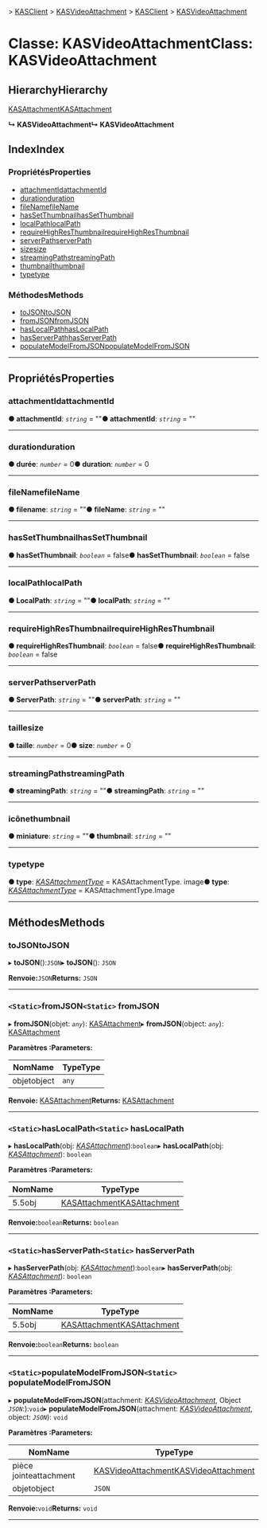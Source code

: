 <span data-ttu-id="5e0a7-101">[](../README.md) > [KASClient](../modules/kasclient.md) > [KASVideoAttachment](../classes/kasclient.kasvideoattachment.md)</span><span class="sxs-lookup"><span data-stu-id="5e0a7-101">[](../README.md) > [KASClient](../modules/kasclient.md) > [KASVideoAttachment](../classes/kasclient.kasvideoattachment.md)</span></span>

# <a name="class-kasvideoattachment"></a><span data-ttu-id="5e0a7-102">Classe: KASVideoAttachment</span><span class="sxs-lookup"><span data-stu-id="5e0a7-102">Class: KASVideoAttachment</span></span>

## <a name="hierarchy"></a><span data-ttu-id="5e0a7-103">Hierarchy</span><span class="sxs-lookup"><span data-stu-id="5e0a7-103">Hierarchy</span></span>

 [<span data-ttu-id="5e0a7-104">KASAttachment</span><span class="sxs-lookup"><span data-stu-id="5e0a7-104">KASAttachment</span></span>](kasclient.kasattachment.md)

<span data-ttu-id="5e0a7-105">**↳ KASVideoAttachment**</span><span class="sxs-lookup"><span data-stu-id="5e0a7-105">**↳ KASVideoAttachment**</span></span>

## <a name="index"></a><span data-ttu-id="5e0a7-106">Index</span><span class="sxs-lookup"><span data-stu-id="5e0a7-106">Index</span></span>

### <a name="properties"></a><span data-ttu-id="5e0a7-107">Propriétés</span><span class="sxs-lookup"><span data-stu-id="5e0a7-107">Properties</span></span>

* [<span data-ttu-id="5e0a7-108">attachmentId</span><span class="sxs-lookup"><span data-stu-id="5e0a7-108">attachmentId</span></span>](kasclient.kasvideoattachment.md#attachmentid)
* [<span data-ttu-id="5e0a7-109">duration</span><span class="sxs-lookup"><span data-stu-id="5e0a7-109">duration</span></span>](kasclient.kasvideoattachment.md#duration)
* [<span data-ttu-id="5e0a7-110">fileName</span><span class="sxs-lookup"><span data-stu-id="5e0a7-110">fileName</span></span>](kasclient.kasvideoattachment.md#filename)
* [<span data-ttu-id="5e0a7-111">hasSetThumbnail</span><span class="sxs-lookup"><span data-stu-id="5e0a7-111">hasSetThumbnail</span></span>](kasclient.kasvideoattachment.md#hassetthumbnail)
* [<span data-ttu-id="5e0a7-112">localPath</span><span class="sxs-lookup"><span data-stu-id="5e0a7-112">localPath</span></span>](kasclient.kasvideoattachment.md#localpath)
* [<span data-ttu-id="5e0a7-113">requireHighResThumbnail</span><span class="sxs-lookup"><span data-stu-id="5e0a7-113">requireHighResThumbnail</span></span>](kasclient.kasvideoattachment.md#requirehighresthumbnail)
* [<span data-ttu-id="5e0a7-114">serverPath</span><span class="sxs-lookup"><span data-stu-id="5e0a7-114">serverPath</span></span>](kasclient.kasvideoattachment.md#serverpath)
* [<span data-ttu-id="5e0a7-115">size</span><span class="sxs-lookup"><span data-stu-id="5e0a7-115">size</span></span>](kasclient.kasvideoattachment.md#size)
* [<span data-ttu-id="5e0a7-116">streamingPath</span><span class="sxs-lookup"><span data-stu-id="5e0a7-116">streamingPath</span></span>](kasclient.kasvideoattachment.md#streamingpath)
* [<span data-ttu-id="5e0a7-117">thumbnail</span><span class="sxs-lookup"><span data-stu-id="5e0a7-117">thumbnail</span></span>](kasclient.kasvideoattachment.md#thumbnail)
* [<span data-ttu-id="5e0a7-118">type</span><span class="sxs-lookup"><span data-stu-id="5e0a7-118">type</span></span>](kasclient.kasvideoattachment.md#type)
### <a name="methods"></a><span data-ttu-id="5e0a7-119">Méthodes</span><span class="sxs-lookup"><span data-stu-id="5e0a7-119">Methods</span></span>

* [<span data-ttu-id="5e0a7-120">toJSON</span><span class="sxs-lookup"><span data-stu-id="5e0a7-120">toJSON</span></span>](kasclient.kasvideoattachment.md#tojson)
* [<span data-ttu-id="5e0a7-121">fromJSON</span><span class="sxs-lookup"><span data-stu-id="5e0a7-121">fromJSON</span></span>](kasclient.kasvideoattachment.md#fromjson)
* [<span data-ttu-id="5e0a7-122">hasLocalPath</span><span class="sxs-lookup"><span data-stu-id="5e0a7-122">hasLocalPath</span></span>](kasclient.kasvideoattachment.md#haslocalpath)
* [<span data-ttu-id="5e0a7-123">hasServerPath</span><span class="sxs-lookup"><span data-stu-id="5e0a7-123">hasServerPath</span></span>](kasclient.kasvideoattachment.md#hasserverpath)
* [<span data-ttu-id="5e0a7-124">populateModelFromJSON</span><span class="sxs-lookup"><span data-stu-id="5e0a7-124">populateModelFromJSON</span></span>](kasclient.kasvideoattachment.md#populatemodelfromjson)

---

## <a name="properties"></a><span data-ttu-id="5e0a7-125">Propriétés</span><span class="sxs-lookup"><span data-stu-id="5e0a7-125">Properties</span></span>

<a id="attachmentid"></a>

###  <a name="attachmentid"></a><span data-ttu-id="5e0a7-126">attachmentId</span><span class="sxs-lookup"><span data-stu-id="5e0a7-126">attachmentId</span></span>

<span data-ttu-id="5e0a7-127">**● attachmentId**: *`string`* = ""</span><span class="sxs-lookup"><span data-stu-id="5e0a7-127">**● attachmentId**: *`string`* = ""</span></span>

___

<a id="duration"></a>

###  <a name="duration"></a><span data-ttu-id="5e0a7-128">duration</span><span class="sxs-lookup"><span data-stu-id="5e0a7-128">duration</span></span>

<span data-ttu-id="5e0a7-129">**● durée**: *`number`* = 0</span><span class="sxs-lookup"><span data-stu-id="5e0a7-129">**● duration**: *`number`* = 0</span></span>

___

<a id="filename"></a>

###  <a name="filename"></a><span data-ttu-id="5e0a7-130">fileName</span><span class="sxs-lookup"><span data-stu-id="5e0a7-130">fileName</span></span>

<span data-ttu-id="5e0a7-131">**● filename**: *`string`* = ""</span><span class="sxs-lookup"><span data-stu-id="5e0a7-131">**● fileName**: *`string`* = ""</span></span>

___

<a id="hassetthumbnail"></a>

###  <a name="hassetthumbnail"></a><span data-ttu-id="5e0a7-132">hasSetThumbnail</span><span class="sxs-lookup"><span data-stu-id="5e0a7-132">hasSetThumbnail</span></span>

<span data-ttu-id="5e0a7-133">**● hasSetThumbnail**: *`boolean`* = false</span><span class="sxs-lookup"><span data-stu-id="5e0a7-133">**● hasSetThumbnail**: *`boolean`* = false</span></span>

___

<a id="localpath"></a>

###  <a name="localpath"></a><span data-ttu-id="5e0a7-134">localPath</span><span class="sxs-lookup"><span data-stu-id="5e0a7-134">localPath</span></span>

<span data-ttu-id="5e0a7-135">**● LocalPath**: *`string`* = ""</span><span class="sxs-lookup"><span data-stu-id="5e0a7-135">**● localPath**: *`string`* = ""</span></span>

___

<a id="requirehighresthumbnail"></a>

###  <a name="requirehighresthumbnail"></a><span data-ttu-id="5e0a7-136">requireHighResThumbnail</span><span class="sxs-lookup"><span data-stu-id="5e0a7-136">requireHighResThumbnail</span></span>

<span data-ttu-id="5e0a7-137">**● requireHighResThumbnail**: *`boolean`* = false</span><span class="sxs-lookup"><span data-stu-id="5e0a7-137">**● requireHighResThumbnail**: *`boolean`* = false</span></span>

___

<a id="serverpath"></a>

###  <a name="serverpath"></a><span data-ttu-id="5e0a7-138">serverPath</span><span class="sxs-lookup"><span data-stu-id="5e0a7-138">serverPath</span></span>

<span data-ttu-id="5e0a7-139">**● ServerPath**: *`string`* = ""</span><span class="sxs-lookup"><span data-stu-id="5e0a7-139">**● serverPath**: *`string`* = ""</span></span>

___

<a id="size"></a>

###  <a name="size"></a><span data-ttu-id="5e0a7-140">taille</span><span class="sxs-lookup"><span data-stu-id="5e0a7-140">size</span></span>

<span data-ttu-id="5e0a7-141">**● taille**: *`number`* = 0</span><span class="sxs-lookup"><span data-stu-id="5e0a7-141">**● size**: *`number`* = 0</span></span>

___

<a id="streamingpath"></a>

###  <a name="streamingpath"></a><span data-ttu-id="5e0a7-142">streamingPath</span><span class="sxs-lookup"><span data-stu-id="5e0a7-142">streamingPath</span></span>

<span data-ttu-id="5e0a7-143">**● streamingPath**: *`string`* = ""</span><span class="sxs-lookup"><span data-stu-id="5e0a7-143">**● streamingPath**: *`string`* = ""</span></span>

___

<a id="thumbnail"></a>

###  <a name="thumbnail"></a><span data-ttu-id="5e0a7-144">icône</span><span class="sxs-lookup"><span data-stu-id="5e0a7-144">thumbnail</span></span>

<span data-ttu-id="5e0a7-145">**● miniature**: *`string`* = ""</span><span class="sxs-lookup"><span data-stu-id="5e0a7-145">**● thumbnail**: *`string`* = ""</span></span>

___

<a id="type"></a>

###  <a name="type"></a><span data-ttu-id="5e0a7-146">type</span><span class="sxs-lookup"><span data-stu-id="5e0a7-146">type</span></span>

<span data-ttu-id="5e0a7-147">**● type**: *[KASAttachmentType](../enums/kasclient.kasattachmenttype.md)* = KASAttachmentType. image</span><span class="sxs-lookup"><span data-stu-id="5e0a7-147">**● type**: *[KASAttachmentType](../enums/kasclient.kasattachmenttype.md)* =  KASAttachmentType.Image</span></span>

___

## <a name="methods"></a><span data-ttu-id="5e0a7-148">Méthodes</span><span class="sxs-lookup"><span data-stu-id="5e0a7-148">Methods</span></span>

<a id="tojson"></a>

###  <a name="tojson"></a><span data-ttu-id="5e0a7-149">toJSON</span><span class="sxs-lookup"><span data-stu-id="5e0a7-149">toJSON</span></span>

<span data-ttu-id="5e0a7-150">▸ **toJSON**():`JSON`</span><span class="sxs-lookup"><span data-stu-id="5e0a7-150">▸ **toJSON**(): `JSON`</span></span>

<span data-ttu-id="5e0a7-151">**Renvoie:**`JSON`</span><span class="sxs-lookup"><span data-stu-id="5e0a7-151">**Returns:** `JSON`</span></span>

___

<a id="fromjson"></a>

### <a name="static-fromjson"></a><span data-ttu-id="5e0a7-152">`<Static>`fromJSON</span><span class="sxs-lookup"><span data-stu-id="5e0a7-152">`<Static>` fromJSON</span></span>

<span data-ttu-id="5e0a7-153">▸ **fromJSON**(objet: *`any`*): [KASAttachment](kasclient.kasattachment.md)</span><span class="sxs-lookup"><span data-stu-id="5e0a7-153">▸ **fromJSON**(object: *`any`*): [KASAttachment](kasclient.kasattachment.md)</span></span>

<span data-ttu-id="5e0a7-154">**Paramètres :**</span><span class="sxs-lookup"><span data-stu-id="5e0a7-154">**Parameters:**</span></span>

| <span data-ttu-id="5e0a7-155">Nom</span><span class="sxs-lookup"><span data-stu-id="5e0a7-155">Name</span></span> | <span data-ttu-id="5e0a7-156">Type</span><span class="sxs-lookup"><span data-stu-id="5e0a7-156">Type</span></span> |
| ------ | ------ |
| <span data-ttu-id="5e0a7-157">objet</span><span class="sxs-lookup"><span data-stu-id="5e0a7-157">object</span></span> | `any` |

<span data-ttu-id="5e0a7-158">**Renvoie:** [KASAttachment](kasclient.kasattachment.md)</span><span class="sxs-lookup"><span data-stu-id="5e0a7-158">**Returns:** [KASAttachment](kasclient.kasattachment.md)</span></span>

___

<a id="haslocalpath"></a>

### <a name="static-haslocalpath"></a><span data-ttu-id="5e0a7-159">`<Static>`hasLocalPath</span><span class="sxs-lookup"><span data-stu-id="5e0a7-159">`<Static>` hasLocalPath</span></span>

<span data-ttu-id="5e0a7-160">▸ **hasLocalPath**(obj: *[KASAttachment](kasclient.kasattachment.md)*):`boolean`</span><span class="sxs-lookup"><span data-stu-id="5e0a7-160">▸ **hasLocalPath**(obj: *[KASAttachment](kasclient.kasattachment.md)*): `boolean`</span></span>

<span data-ttu-id="5e0a7-161">**Paramètres :**</span><span class="sxs-lookup"><span data-stu-id="5e0a7-161">**Parameters:**</span></span>

| <span data-ttu-id="5e0a7-162">Nom</span><span class="sxs-lookup"><span data-stu-id="5e0a7-162">Name</span></span> | <span data-ttu-id="5e0a7-163">Type</span><span class="sxs-lookup"><span data-stu-id="5e0a7-163">Type</span></span> |
| ------ | ------ |
| <span data-ttu-id="5e0a7-164">5.5</span><span class="sxs-lookup"><span data-stu-id="5e0a7-164">obj</span></span> | [<span data-ttu-id="5e0a7-165">KASAttachment</span><span class="sxs-lookup"><span data-stu-id="5e0a7-165">KASAttachment</span></span>](kasclient.kasattachment.md) |

<span data-ttu-id="5e0a7-166">**Renvoie:**`boolean`</span><span class="sxs-lookup"><span data-stu-id="5e0a7-166">**Returns:** `boolean`</span></span>

___

<a id="hasserverpath"></a>

### <a name="static-hasserverpath"></a><span data-ttu-id="5e0a7-167">`<Static>`hasServerPath</span><span class="sxs-lookup"><span data-stu-id="5e0a7-167">`<Static>` hasServerPath</span></span>

<span data-ttu-id="5e0a7-168">▸ **hasServerPath**(obj: *[KASAttachment](kasclient.kasattachment.md)*):`boolean`</span><span class="sxs-lookup"><span data-stu-id="5e0a7-168">▸ **hasServerPath**(obj: *[KASAttachment](kasclient.kasattachment.md)*): `boolean`</span></span>

<span data-ttu-id="5e0a7-169">**Paramètres :**</span><span class="sxs-lookup"><span data-stu-id="5e0a7-169">**Parameters:**</span></span>

| <span data-ttu-id="5e0a7-170">Nom</span><span class="sxs-lookup"><span data-stu-id="5e0a7-170">Name</span></span> | <span data-ttu-id="5e0a7-171">Type</span><span class="sxs-lookup"><span data-stu-id="5e0a7-171">Type</span></span> |
| ------ | ------ |
| <span data-ttu-id="5e0a7-172">5.5</span><span class="sxs-lookup"><span data-stu-id="5e0a7-172">obj</span></span> | [<span data-ttu-id="5e0a7-173">KASAttachment</span><span class="sxs-lookup"><span data-stu-id="5e0a7-173">KASAttachment</span></span>](kasclient.kasattachment.md) |

<span data-ttu-id="5e0a7-174">**Renvoie:**`boolean`</span><span class="sxs-lookup"><span data-stu-id="5e0a7-174">**Returns:** `boolean`</span></span>

___

<a id="populatemodelfromjson"></a>

### <a name="static-populatemodelfromjson"></a><span data-ttu-id="5e0a7-175">`<Static>`populateModelFromJSON</span><span class="sxs-lookup"><span data-stu-id="5e0a7-175">`<Static>` populateModelFromJSON</span></span>

<span data-ttu-id="5e0a7-176">▸ **populateModelFromJSON**(attachment: *[KASVideoAttachment](kasclient.kasvideoattachment.md)*, Object *`JSON`*:):`void`</span><span class="sxs-lookup"><span data-stu-id="5e0a7-176">▸ **populateModelFromJSON**(attachment: *[KASVideoAttachment](kasclient.kasvideoattachment.md)*, object: *`JSON`*): `void`</span></span>

<span data-ttu-id="5e0a7-177">**Paramètres :**</span><span class="sxs-lookup"><span data-stu-id="5e0a7-177">**Parameters:**</span></span>

| <span data-ttu-id="5e0a7-178">Nom</span><span class="sxs-lookup"><span data-stu-id="5e0a7-178">Name</span></span> | <span data-ttu-id="5e0a7-179">Type</span><span class="sxs-lookup"><span data-stu-id="5e0a7-179">Type</span></span> |
| ------ | ------ |
| <span data-ttu-id="5e0a7-180">pièce jointe</span><span class="sxs-lookup"><span data-stu-id="5e0a7-180">attachment</span></span> | [<span data-ttu-id="5e0a7-181">KASVideoAttachment</span><span class="sxs-lookup"><span data-stu-id="5e0a7-181">KASVideoAttachment</span></span>](kasclient.kasvideoattachment.md) |
| <span data-ttu-id="5e0a7-182">objet</span><span class="sxs-lookup"><span data-stu-id="5e0a7-182">object</span></span> | `JSON` |

<span data-ttu-id="5e0a7-183">**Renvoie:**`void`</span><span class="sxs-lookup"><span data-stu-id="5e0a7-183">**Returns:** `void`</span></span>

___

